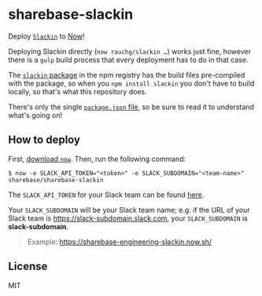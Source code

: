 # sharebase-slackin

Deploy [`Slackin`](https://github.com/rauchg/slackin) to [Now](https://now.sh)!

Deploying Slackin directly (`now rauchg/slackin …`) works just fine, however
there is a `gulp` build process that every deployment has to do in that case.

The [`slackin` package](https://npmjs.org/slackin) in the npm registry has the
build files pre-compiled with the package, so when you `npm install slackin`
you don't have to build locally, so that's what this repository does.

There's only the single [`package.json` file](./package.json), so be sure to
read it to understand what's going on!

## How to deploy

First, [download `now`](https://zeit.co/download). Then, run the following command:

```
$ now -e SLACK_API_TOKEN="<token>" -e SLACK_SUBDOMAIN="<team-name>" sharebase/sharebase-slackin
```

The `SLACK_API_TOKEN` for your Slack team can be found [here](https://api.slack.com/custom-integrations/legacy-tokens).

Your `SLACK_SUBDOMAIN` will be your Slack team name; e.g. if the URL of your
Slack team is https://slack-subdomain.slack.com, your `SLACK_SUBDOMAIN` is
**slack-subdomain**.

> Example: https://sharebase-engineering-slackin.now.sh/

## License

MIT
